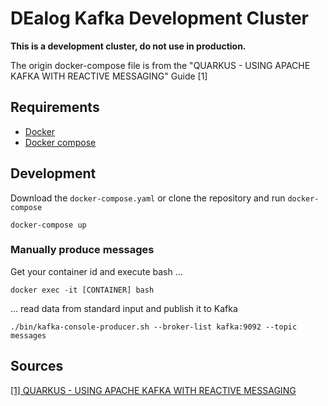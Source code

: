# DEalog Kafka Development Cluster
**This is a development cluster, do not use in production.**

The origin docker-compose file is from the "QUARKUS - USING APACHE KAFKA WITH REACTIVE MESSAGING" Guide [1]

## Requirements
- [Docker](https://docker.io)
- [Docker compose](https://docs.docker.com/compose/compose-file)

## Development
Download the `docker-compose.yaml` or clone the repository and run `docker-compose`
```
docker-compose up
```

### Manually produce messages
Get your container id and execute bash ...
```
docker exec -it [CONTAINER] bash
```

... read data from standard input and publish it to Kafka
```
./bin/kafka-console-producer.sh --broker-list kafka:9092 --topic messages
```

## Sources
[[1] QUARKUS - USING APACHE KAFKA WITH REACTIVE MESSAGING](https://quarkus.io/guides/kafka)